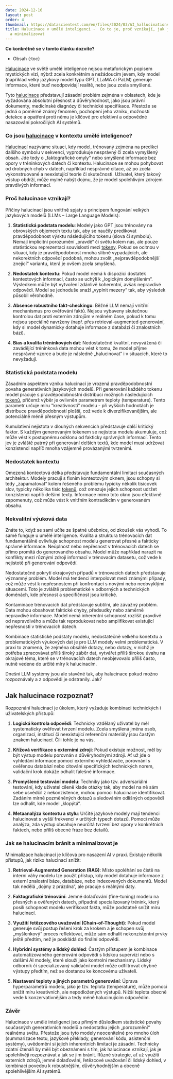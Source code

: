 ```yaml
---
date: 2024-12-16
layout: post
order: 4
thumbnail: https://datascientest.com/en/files/2024/03/AI_hallucinations-1024x585-1.jpg
title: Halucinace v umělé inteligenci -  Co to je, proč vznikají, jak je rozpoznat
  a minimalizovat
---
```


__Co konkrétně se v tomto článku dozvíte?__ 
* Obsah
{:toc}

[Halucinace](/ai/halucinace-ai/) ve světě umělé inteligence nejsou metaforickým popisem mystických vizí, nýbrž zcela konkrétním a nežádoucím jevem, kdy model (například velký jazykový model typu GPT, LLaMA či PaLM) generuje informace, které buď neodpovídají realitě, nebo jsou zcela smyšlené. 

Tyto [halucinace](/ai/halucinace-ai/) představují zásadní problém zejména v oblastech, kde je vyžadována absolutní přesnost a důvěryhodnost, jako jsou právní dokumenty, medicínské diagnózy či technické specifikace. Přestože se jedná o poměrně známý fenomén, pochopení jeho vzniku, možností detekce a opatření proti němu je klíčové pro efektivní a odpovědné nasazování pokročilých AI systémů.

### Co jsou [halucinace](/ai/halucinace-ai/) v kontextu umělé inteligence?

[Halucinací](/ai/halucinace-ai/) nazýváme situaci, kdy model, trénovaný zejména na predikci dalšího symbolu v sekvenci, vyprodukuje nesprávný či zcela vymyšlený obsah. Jde tedy o „faktografické omyly“ nebo smyšlené informace bez opory v tréninkových datech či kontextu. Halucinace se mohou pohybovat od drobných chyb v datech, například nesprávné citace, až po zcela vykonstruované a neexistující teorie či skutečnosti. Uživatel, který takový výstup obdrží, může mylně nabýt dojmu, že je model spolehlivým zdrojem pravdivých informací.

### Proč halucinace vznikají?

Příčiny halucinací jsou vnitřně spjaty s principem fungování velkých jazykových modelů (LLMs – Large Language Models):

1. **Statistická podstata modelu**: Modely jako GPT jsou trénovány na obrovských objemech textu tak, aby se naučily predikovat pravděpodobnost výsktu následujícího tokenu (slova či symbolu). Nemají implicitní porozumění „pravdě“ či světu kolem nás, ale pouze statistickou reprezentaci souvislostí mezi [tokeny](/ai/tokeny-versus-slova/). Pokud se ocitnou v situaci, kdy je pravděpodobnost mnoha slibně vypadajících, ale nekorektních odpovědí podobná, mohou zvolit „nejpravděpodobnější znející“ variantu, která je ovšem zcela smyšlená.

2. **Nedostatek kontextu**: Pokud model nemá k dispozici dostatek kontextových informací, často se uchýlí k „logickým domýšlením“. Výsledkem může být vytvoření zdánlivě koherentní, avšak nepravdivé odpovědi. Model se jednoduše snaží „vyplnit mezery“ tak, aby výsledek působil věrohodně.

3. **Absence robustního fakt-checkingu**: Běžné LLM nemají vnitřní mechanismus pro ověřování faktů. Nejsou vybaveny skutečnou kontrolou dat proti externím zdrojům v reálném čase, pokud k tomu nejsou speciálně navrženy (např. přes retrieval-augmented generování, kdy si model dynamicky dotahuje informace z databází či znalostních bází).

4. **Bias a kvalita tréninkových dat**: Nedostatečně kvalitní, nevyvážená či zavádějící tréninková data mohou vést k tomu, že model přijme nesprávné vzorce a bude je následně „halucinovat“ i v situacích, které to nevyžadují.

### Statistická podstata modelu

Zásadním aspektem vzniku halucinací je vrozená pravděpodobnostní povaha generativních jazykových modelů. Při generování každého tokenu model pracuje s pravděpodobnostní distribucí možných následujících [tokenů](/ai/tokeny-versus-slova/), přičemž výběr je ovlivněn parametrem teploty (temperature). Tento parametr určuje míru "kreativnosti" modelu - při vyšších hodnotách je distribuce pravděpodobností plošší, což vede k diverzifikovanějším, ale potenciálně méně přesným výstupům.

Kumulativní nejistota v dlouhých sekvencích představuje další kritický faktor. S každým generovaným tokenem se nejistota modelu akumuluje, což může vést k postupnému odklonu od fakticky správných informací. Tento jev je zvláště patrný při generování delších textů, kde model musí udržovat konzistenci napříč mnoha vzájemně provázanými tvrzeními.

### Nedostatek kontextu

Omezená kontextová délka představuje fundamentální limitaci současných architektur. Modely pracují s fixním kontextovým oknem, jsou schopny si tedy „zapamatovat“ kolem řešeného problému typicky několik tisícovek slov, typicky několika tisíc [tokenů](/ai/tokeny-versus-slova/), což omezuje jejich schopnost udržet konzistenci napříč delšími texty. Informace mimo toto okno jsou efektivně zapomenuty, což může vést k vnitřním kontradikcím v generovaném obsahu.

### Nekvalitní výuková data

Znáte to, když se sami učíte ze špatné učebnice, od zkoušek vás vyhodí. To samé funguje u umělé inteligence. Kvalita a struktura trénovacích dat fundamentálně ovlivňuje schopnost modelu generovat přesné a fakticky správné informace. Neúplnost nebo nepřesnost v trénovacích datech se přímo promítá do generovaného obsahu. Model může například narazit na konflikty mezi různými zdroji informací v trénovacím datasetu, což vede k nejistotě při generování odpovědí.

Nedostatečné pokrytí okrajových případů v trénovacích datech představuje významný problém. Model má tendenci interpolovat mezi známými případy, což může vést k nepřesnostem při konfrontaci s novými nebo neobvyklými situacemi. Toto je zvláště problematické v odborných a technických doménách, kde přesnost a specifičnost jsou kritické.

Kontaminace trénovacích dat představuje subtilní, ale závažný problém. Data mohou obsahovat faktické chyby, předsudky nebo záměrně nepravdivé informace. Model nemá inherentní schopnost rozlišit pravdivé od nepravdivého a může tak reprodukovat nebo amplifikovat existující nepřesnosti v trénovacích datech.

Kombinace statistické podstaty modelu, nedostatečně velkého konetxtu a problematických výukových dat je pro LLM modely velmi problematická. V praxi to znamená, že zejména obsáhlé dotazy, nebo dotazy, v nichž je potřeba zpracovávat příliš široký záběr dat, vytvářet příliš širokou úvahu na okrajové téma, které se v trénovacích datech neobjevovalo příliš často, nutně vedene do určité míry k halucinacím. 

Dnešní LLM systémy jsou ale stavěné tak, aby halucinace pokud možno rozpoznávaly a z odpovědi je odstranily. Jak?

## Jak halucinace rozpoznat?

Rozpoznání halucinací je úkolem, který vyžaduje kombinaci technických i uživatelských přístupů:

1. **Logická kontrola odpovědí**: Technicky vzdělaný uživatel by měl systematicky ověřovat tvrzení modelu. Zcela smyšlená jména osob, organizací, institucí či neexistující referenční materiály jsou častým znakem halucinací. Čili tohle je na vás. 

2. **Křížová verifikace s externími zdroji**: Pokud existuje možnost, měl by být výstup modelu porovnán s důvěryhodnými zdroji. Ať už jde o vyhledání informace pomocí externího vyhledávače, porovnání s ověřenou databází nebo citování specifických technických norem, validační krok dokáže odhalit falešné informace.

3. **Promyšlené testování modelu**: Techniky jako tzv. adversariální testování, kdy uživatel cíleně klade otázky tak, aby model na ně sám sebe usvědčil z nekonzistence, mohou pomoci halucinace identifikovat. Zadáním mírně pozměněných dotazů a sledováním odlišných odpovědí lze odhalit, kde model „klopýtá“.

4. **Metaanalýza kontextu a stylu**: Určité jazykové modely mají tendenci halucinovat s vyšší frekvencí v určitých typech dotazů. Pomoci může analýza, zda výstup obsahuje neurčitá tvrzení bez opory v konkrétních faktech, nebo příliš obecné fráze bez detailů.

### Jak se halucinacím bránit a minimalizovat je

Minimalizace halucinací je klíčová pro nasazení AI v praxi. Existuje několik přístupů, jak riziko halucinací snížit:

1. **Retrieval-Augmented Generation (RAG)**: Místo spoléhání se čistě na interní váhy modelu lze použít přístup, kdy model dotahuje informace z externí znalostní báze, databáze, nebo indexovaných dokumentů. Model tak nedělá „dojmy z prázdna“, ale pracuje s reálnými daty.

2. **Faktografické trénování**: Jemné dolaďování (fine-tuning) modelu na přesných a ověřených datech, případně specializovaný trénink, který posílí schopnost modelu verifikovat fakta, může podstatně snížit míru halucinací.

3. **Využití řetězcového uvažování (Chain-of-Thought)**: Pokud model generuje svůj postup řešení krok za krokem a je schopen svůj „myšlenkový“ proces reflektovat, může sám odhalit nekonzistentní prvky ještě předtím, než je poskládá do finální odpovědi.

4. **Hybridní systémy a lidský dohled**: Častým přístupem je kombinace automatizovaného generování odpovědí s lidskou supervizí nebo s dalšími AI modely, které slouží jako kontrolní mechanismy. Lidský odborník či specializovaný validační model může odfiltrovat chybné výstupy předtím, než se dostanou ke koncovému uživateli.

5. **Nastavení teploty a jiných parametrů generování**: Úprava hyperparametrů modelu, jako je tzv. teplota (temperature), může pomoci snížit míru kreativních, ale nepodložených výstupů. Nižší teplota obecně vede k konzervativnějším a tedy méně halucinujícím odpovědím.

### Závěr

Halucinace v umělé inteligenci jsou přímým důsledkem statistické povahy současných generativních modelů a nedostatku jejich „porozumění“ reálnému světu. Přestože jsou tyto modely neocenitelné pro mnoho úloh (summarizace textu, jazykové překlady, generování kódu, asistenční systémy), uvědomění si jejich inherentních limitací je zásadní. Technicky zdatní čtenáři by měli být obeznámeni s tím, jak halucinace vznikají, jak je spolehlivěji rozpoznávat a jak se jim bránit. Různé strategie, ať už využití externích zdrojů, jemné dolaďování, řetězcové uvažování či lidský dohled, v kombinaci povedou k robustnějším, důvěryhodnějším a obecně spolehlivějším AI systémů.
